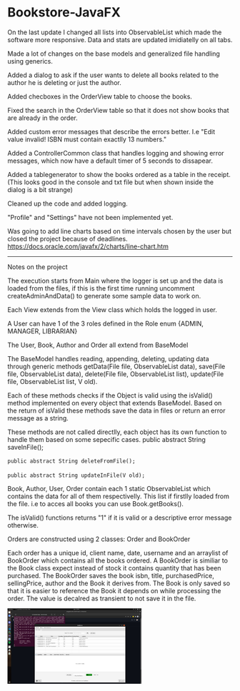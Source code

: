 # Bookstore-JavaFX

On the last update I changed all lists into ObservableList which made the software more responsive. Data and stats are updated imidiatelly on all tabs.

Made a lot of changes on the base models and generalized file handling using generics.

Added a dialog to ask if the user wants to delete all books related to the author he is deleting or just the author.

Added checboxes in the OrderView table to choose the books.

Fixed the search in the OrderView table so that it does not show books that are already in the order.

Added custom error messages that describe the errors better. I.e "Edit value invalid! ISBN must contain exactlly 13 numbers."

Added a ControllerCommon class that handles logging and showing error messages, which now have a default timer of 5 seconds to dissapear.

Added a tablegenerator to show the books ordered as a table in the receipt. (This looks good in the console and txt file but when shown inside the dialog is a bit strange)

Cleaned up the code and added logging.

"Profile" and "Settings" have not been implemented yet. 

Was going to add line charts based on time intervals chosen by the user but closed the project because of deadlines.
https://docs.oracle.com/javafx/2/charts/line-chart.htm



---------------
Notes on the project


The execution starts from Main where the logger is set up and the data is loaded from the files, if this is the first time running uncomment createAdminAndData() to generate some sample data to work on.

Each View extends from the View class which holds the logged in user.

A User can have 1 of the 3 roles defined in the Role enum {ADMIN, MANAGER, LIBRARIAN}

The User, Book, Author and Order all extend from BaseModel

The BaseModel handles reading, appending, deleting, updating data through generic methods getData(File file, ObservableList<T> data), save(File file, ObservableList<V> data), delete(File file, ObservableList<V> list), update(File file, ObservableList<V> list, V old).

Each of these methods checks if the Object is valid using the isValid() method implemented on every object that extends BaseModel. Based on the return of isValid these methods save the data in files or return an error message as a string.

These methods are not called directlly, each object has its own function to handle them based on some sepecific cases. 
    public abstract String saveInFile();

    public abstract String deleteFromFile();

    public abstract String updateInFile(V old);

Book, Author, User, Order contain  each 1 static ObservableList which contains the data for all of them respectivelly. This list if firstlly loaded from the file. i.e to acces all books you can use Book.getBooks().

The isValid() functions returns "1" if it is valid or a descriptive error message otherwise.
    

Orders are constructed using 2 classes: Order and BookOrder

Each order has a unique id, client name, date, username and an arraylist of BookOrder which contains all the books ordered.
A BookOrder is similiar to the Book class expect instead of stock it contains quantity that has been purchased.
The BookOrder saves the book isbn, title, purchasedPrice, sellingPrice, author and the Book it derives from.
The Book is only saved so that it is easier to reference the Book it depends on while processing the order. The value is decalred as transient to not save it in the file.
    
 
<img src="Screenshots/1.png" width=300>
